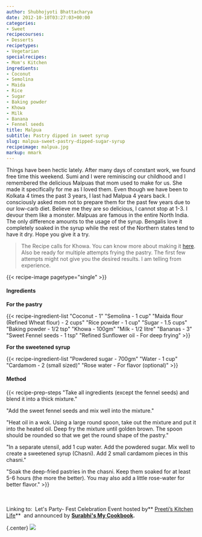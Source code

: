 ```yaml
---
author: Shubhojyoti Bhattacharya
date: 2012-10-10T03:27:03+00:00
categories:
- Sweet
recipecourses:
- Desserts
recipetypes:
- Vegetarian
specialrecipes:
- Mom's Kitchen
ingredients:
- Coconut
- Semolina
- Maida
- Rice
- Sugar
- Baking powder
- Khowa
- Milk
- Banana
- Fennel seeds
title: Malpua
subtitle: Pastry dipped in sweet syrup
slug: malpua-sweet-pastry-dipped-sugar-syrup
recipeimage: malpua.jpg
markup: mmark
---
```


Things have been hectic lately. After many days of constant work, we found free time this weekend. Sumi and I were reminiscing our childhood and I remembered the delicious Malpuas that mom used to make for us. She made it specifically for me as I loved them. Even though we have been to Kolkata 4 times the past 3 years, I last had Malpua 4 years back. I consciously asked mom not to prepare them for the past few years due to our low-carb diet. Believe me they are so delicious, I cannot stop at 1-3. I devour them like a monster. Malpuas are famous in the entire North India. The only difference amounts to the usage of the syrup. Bengalis love it completely soaked in the syrup while the rest of the Northern states tend to have it dry. Hope you give it a try.

> The Recipe calls for Khowa. You can know more about making it [here](/recipe/khejuri-gurer-payesh-rice-pudding-jaggery-date-plum/). Also be ready for multiple attempts frying the pastry. The first few attempts might not give you the desired results. I am telling from experience.

{{< recipe-image pagetype="single" >}}

#### Ingredients

**For the pastry**

{{< recipe-ingredient-list
"Coconut - 1"
"Semolina - 1 cup"
"Maida flour (Refined Wheat flour) - 2 cups"
"Rice powder - 1 cup"
"Sugar - 1.5 cups"
"Baking powder - 1/2 tsp"
"Khowa - 100gm"
"Milk - 1/2 litre"
"Bananas - 3"
"Sweet Fennel seeds - 1 tsp"
"Refined Sunflower oil - For deep frying" >}}

**For the sweetened syrup**

{{< recipe-ingredient-list
"Powdered sugar - 700gm"
"Water - 1 cup"
"Cardamom - 2 (small sized)"
"Rose water - For flavor (optional)" >}}

#### Method

{{< recipe-prep-steps
"Take all ingredients (except the fennel seeds) and blend it into a thick mixture."

"Add the sweet fennel seeds and mix well into the mixture."

"Heat oil in a wok. Using a large round spoon, take out the mixture and put it into the heated oil. Deep fry the mixture until golden brown. The spoon should be rounded so that we get the round shape of the pastry."

"In a separate utensil, add 1 cup water. Add the powdered sugar. Mix well to create a sweetened syrup (Chasni). Add 2 small cardamom pieces in this chasni."

"Soak the deep-fried pastries in the chasni. Keep them soaked for at least 5-6 hours (the more the better). You may also add a little rose-water for better flavor." >}}

<br><br>
Linking to:  Let's Party- Fest Celebration Event hosted by** [Preeti’s Kitchen Life](http://preeti-kitchen.blogspot.in/)**  and announced by **[Surabhi's My Cookbook](http://bestofmykitchen.blogspot.in/2012/03/lets-party-every-month.html).**

{.center}
[![](/assets/blogposts/otherimages/celebratediwali.jpg)](http://preeti-kitchen.blogspot.in/2012/10/lets-party-fest-celebration-diwali.html#.UKMWCofqk-0)
